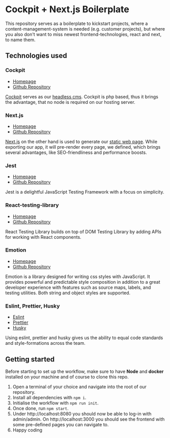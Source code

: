 # Cockpit + Next.js Boilerplate

This repository serves as a boilerplate to kickstart projects, where a content-management-system is needed (e.g. customer projects), but where you also don't want to miss newest frontend-technologies, react and next, to name them.

## Technologies used

### Cockpit

- [Homepage](https://getcockpit.com)
- [Github Repository](https://github.com/agentejo/cockpit)

[Cockpit](https://getcockpit.com) serves as our [headless cms](https://en.wikipedia.org/wiki/Headless_content_management_system). Cockpit is php based, thus it brings the advantage, that no node is required on our hosting server.

### Next.js

- [Homepage](https://nextjs.org/)
- [Github Repository](https://github.com/vercel/next.js/)

[Next.js](https://nextjs.org/) on the other hand is used to generate our [static web page](https://en.wikipedia.org/wiki/Static_web_page). While exporting our app, it will pre-render every page, we defined, which brings several advantages, like SEO-friendliness and performance boosts.

### Jest

- [Homepage](https://jestjs.io/)
- [Github Repository](https://github.com/facebook/jest)

Jest is a delightful JavaScript Testing Framework with a focus on simplicity.

### React-testing-library

- [Homepage](https://testing-library.com/)
- [Github Repository](https://github.com/testing-library)

React Testing Library builds on top of DOM Testing Library by adding APIs for working with React components.

### Emotion

- [Homepage](https://emotion.sh/docs/introduction)
- [Github Repository](https://github.com/emotion-js/emotion)

Emotion is a library designed for writing css styles with JavaScript. It provides powerful and predictable style composition in addition to a great developer experience with features such as source maps, labels, and testing utilities. Both string and object styles are supported.

### Eslint, Prettier, Husky

- [Eslint](https://eslint.org/)
- [Prettier](https://prettier.io/)
- [Husky](https://github.com/typicode/husky#readme)

Using eslint, prettier and husky gives us the ability to equal code standards and style-formations across the team.

## Getting started

Before starting to set up the workflow, make sure to have **Node** and **docker** installed on your machine and of course to clone this repo.

1. Open a terminal of your choice and navigate into the root of our repository.
2. Install all dependencies with `npm i`.
3. Initialise the workflow with `npm run init`.
4. Once done, run `npm start`.
5. Under http://localhost:8080 you should now be able to log-in with admin/admin. On http://localhost:3000 you should see the frontend with some pre-defined pages you can navigate to.
6. Happy coding
